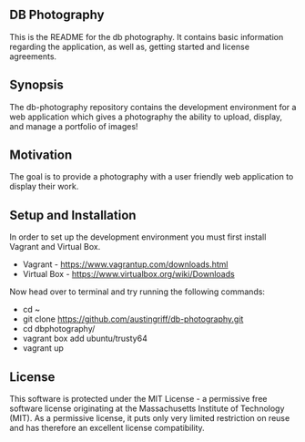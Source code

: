 ## DB Photography

This is the README for the db photography.  It contains basic information regarding the application, as well as, getting started and license agreements.

## Synopsis

The db-photography repository contains the development environment for a web application which gives a photography the ability to upload, display, and manage a portfolio of images!

## Motivation

The goal is to provide a photography with a user friendly web application to display their work.

## Setup and Installation

In order to set up the development environment you must first install Vagrant and Virtual Box.

- Vagrant - https://www.vagrantup.com/downloads.html
- Virtual Box - https://www.virtualbox.org/wiki/Downloads

Now head over to terminal and try running the following commands:

- cd ~
- git clone https://github.com/austingriff/db-photography.git
- cd dbphotography/
- vagrant box add ubuntu/trusty64
- vagrant up


## License

This software is protected under the MIT License - a permissive free software license originating at the Massachusetts Institute of Technology (MIT). As a permissive license, it puts only very limited restriction on reuse and has therefore an excellent license compatibility.
